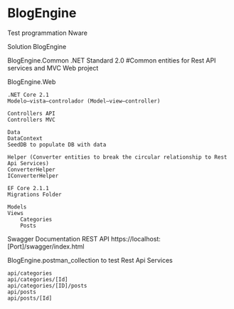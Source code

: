 # BlogEngine
Test programmation Nware

Solution BlogEngine

BlogEngine.Common 
	.NET Standard 2.0
	#Common entities for Rest API services and MVC Web project 

BlogEngine.Web

	.NET Core 2.1
	Modelo–vista–controlador (Model–view–controller)

	Controllers API
	Controllers MVC

	Data
	DataContext
	SeedDB to populate DB with data

	Helper (Converter entities to break the circular relationship to Rest Api Services)
	ConverterHelper
	IConverterHelper

	EF Core 2.1.1
	Migrations Folder

	Models
	Views
		Categories
		Posts

Swagger Documentation REST API
https://localhost:[Port]/swagger/index.html

BlogEngine.postman_collection to test Rest Api Services

	api/categories
	api/categories/[Id]
	api/categories/[ID]/posts
	api/posts
	api/posts/[Id]
